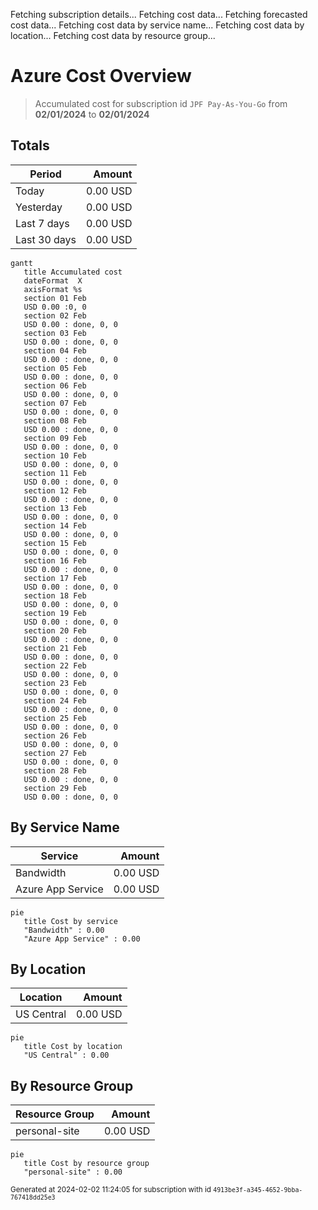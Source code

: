 Fetching subscription details...
Fetching cost data...
Fetching forecasted cost data...
Fetching cost data by service name...
Fetching cost data by location...
Fetching cost data by resource group...
# Azure Cost Overview

> Accumulated cost for subscription id `JPF Pay-As-You-Go` from **02/01/2024** to **02/01/2024**

## Totals

|Period|Amount|
|---|---:|
|Today|0.00 USD|
|Yesterday|0.00 USD|
|Last 7 days|0.00 USD|
|Last 30 days|0.00 USD|

```mermaid
gantt
   title Accumulated cost
   dateFormat  X
   axisFormat %s
   section 01 Feb
   USD 0.00 :0, 0
   section 02 Feb
   USD 0.00 : done, 0, 0
   section 03 Feb
   USD 0.00 : done, 0, 0
   section 04 Feb
   USD 0.00 : done, 0, 0
   section 05 Feb
   USD 0.00 : done, 0, 0
   section 06 Feb
   USD 0.00 : done, 0, 0
   section 07 Feb
   USD 0.00 : done, 0, 0
   section 08 Feb
   USD 0.00 : done, 0, 0
   section 09 Feb
   USD 0.00 : done, 0, 0
   section 10 Feb
   USD 0.00 : done, 0, 0
   section 11 Feb
   USD 0.00 : done, 0, 0
   section 12 Feb
   USD 0.00 : done, 0, 0
   section 13 Feb
   USD 0.00 : done, 0, 0
   section 14 Feb
   USD 0.00 : done, 0, 0
   section 15 Feb
   USD 0.00 : done, 0, 0
   section 16 Feb
   USD 0.00 : done, 0, 0
   section 17 Feb
   USD 0.00 : done, 0, 0
   section 18 Feb
   USD 0.00 : done, 0, 0
   section 19 Feb
   USD 0.00 : done, 0, 0
   section 20 Feb
   USD 0.00 : done, 0, 0
   section 21 Feb
   USD 0.00 : done, 0, 0
   section 22 Feb
   USD 0.00 : done, 0, 0
   section 23 Feb
   USD 0.00 : done, 0, 0
   section 24 Feb
   USD 0.00 : done, 0, 0
   section 25 Feb
   USD 0.00 : done, 0, 0
   section 26 Feb
   USD 0.00 : done, 0, 0
   section 27 Feb
   USD 0.00 : done, 0, 0
   section 28 Feb
   USD 0.00 : done, 0, 0
   section 29 Feb
   USD 0.00 : done, 0, 0
```

## By Service Name

|Service|Amount|
|---|---:|
|Bandwidth|0.00 USD|
|Azure App Service|0.00 USD|

```mermaid
pie
   title Cost by service
   "Bandwidth" : 0.00
   "Azure App Service" : 0.00
```

## By Location

|Location|Amount|
|---|---:|
|US Central|0.00 USD|

```mermaid
pie
   title Cost by location
   "US Central" : 0.00
```

## By Resource Group

|Resource Group|Amount|
|---|---:|
|personal-site|0.00 USD|

```mermaid
pie
   title Cost by resource group
   "personal-site" : 0.00
```

<sup>Generated at 2024-02-02 11:24:05 for subscription with id `4913be3f-a345-4652-9bba-767418dd25e3`</sup>
